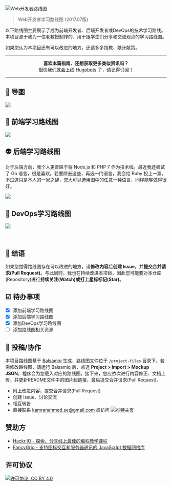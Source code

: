 ![Web开发者路线图](http://i.imgur.com/Wz7vdm3.png)

> Web开发者学习路线图 (2017.07版)

以下路线图主要展示了成为前端开发者、后端开发者或DevOps的技术学习路线。本项目源于我为一位老教授制作的、用于跟学生们分享和交流观点的学习路线图。

如果您认为本项目还有可以改进的地方，还请多多指教、献计献策。

***

<p align="center"><b> 喜欢本篇指南、还想获取更多类似资讯吗？ </b><br>很快我们就会上线 <a href="http://hugobots.com">Hugobots</a> 了，请记得订阅！</p>

***


## 🚀 导图

![](https://i.imgur.com/g5KVpAE.png)

## 🎨 前端学习路线图

![](https://i.imgur.com/9HPOvxx.png)

## 👽 后端学习路线图

对于后端方向，我个人更青睐于将 Node.js 和 PHP 7 作为技术栈。最近我还尝试了 Go 语言，很是喜欢。若要除去这些，再选一门语言，我会给 Ruby 投上一票。不过这只是本人的一家之辞，您大可以选用图中的任意一种语言，同样能够做得很好。

![](https://i.imgur.com/Ej2BVMi.png)

## 👷 DevOps学习路线图

![](https://i.imgur.com/1yGwZYH.png)

<br>

## 🚦 结语

如果您觉得路线图存在可以改进的地方，请**修改内容**后**创建 Issue**，并**提交合并请求(Pull Request)**。与此同时，我也在持续改进本项目，因此您可能要对本仓库(Repository)进行**持续关注(Watch)**或打上**星标标记(Star)**。

## ☑ 待办事项

- [x] 添加前端学习路线图
- [x] 添加后端学习路线图
- [x] 添加DevOps学习路线图
- [ ] 添加路线图相关资源

## 👬 投稿/协作

本项目路线图基于 [Balsamiq](https://balsamiq.com/products/mockups/) 生成，路线图文件位于 `/project-files` 目录下。若需修改路线图，请运行 Balsamiq 后，点选 **Project > Import > Mockup JSON**，程序会为您载入对应的路线图。接下来，您应依次进行内容修正、文档上传，并更新README文件中的图片超链接，最后提交合并请求(Pull Request)。	

- 附上改进内容，提交合并请求(Pull Request)
- 创建 Issue、讨论交流
- 相互转告
- 直接联系 kamranahmed.se@gmail.com 或访问 [![推特主页](https://img.shields.io/twitter/url/https/twitter.com/kamranahmedse.svg?style=social&label=Follow%20@kamranahmedse)](https://twitter.com/kamranahmedse)

## 赞助方

- [Hackr.IO - 探索、分享线上最佳的编程教学课程](https://hackr.io)
- [FancyGrid - 支持图标交互和服务器通讯的 JavaScript 数据网格库](http://fancygrid.com)

## 许可协议

[![许可协议: CC BY 4.0](https://img.shields.io/badge/License-CC%20BY%204.0-lightgrey.svg)](https://creativecommons.org/licenses/by/4.0/)
